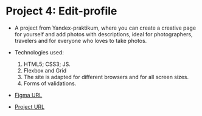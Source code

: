 # Project 4: Edit-profile

* A project from Yandex-praktikum, where you can create a creative page for yourself and add photos with descriptions, ideal for photographers, travelers and for everyone who loves to take photos.

* Technologies used:
  1. HTML5; CSS3; JS.
  2. Flexbox and Grid
  3. The site is adapted for different browsers and for all screen sizes.
  4. Forms of validations.


* [Figma URL](https://www.figma.com/file/StZjf8HnoeLdiXS7dYrLAh/JavaScript.-Sprint-4)

* [Project URL](https://mgerikos.github.io/Edit-profile/)



